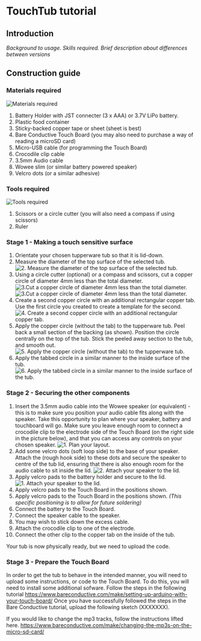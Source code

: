 # TouchTub tutorial

## Introduction

_Background to usage. Skills required. Brief description about differences between versions_

## Construction guide

### Materials required
![](https://BaDoomUK.github.io/TouchTub/Photos/01.jpg "Materials required")
1. Battery Holder with JST connecter (3 x AAA) or 3.7V LiPo battery.
2. Plastic food container
3. Sticky-backed copper tape or sheet (sheet is best)
4. Bare Conductive Touch Board (you may also need to purchase a way of reading a microSD card)
5. Micro-USB cable (for programming the Touch Board)
6. Crocodile clip cable
7. 3.5mm Audio cable
8. Wowee slim (or similar battery powered speaker)
9. Velcro dots (or a similar adhesive)

### Tools required
![](https://BaDoomUK.github.io/TouchTub/Photos/13.jpg "Tools required")
1. Scissors or a circle cutter (you will also need a compass if using scissors)
2. Ruler

### Stage 1 - Making a touch sensitive surface

1. Orientate your chosen tupperware tub so that it is lid-down. 
2. Measure the diameter of the top surface of the selected tub.
![](https://BaDoomUK.github.io/TouchTub/Photos/14.jpg "2. Measure the diameter of the top surface of the selected tub.")
3. Using a circle cutter (optional) or a compass and scissors, cut a copper circle of diameter 4mm less than the total diameter.
![](https://BaDoomUK.github.io/TouchTub/Photos/15.jpg "3.Cut a copper circle of diameter 4mm less than the total diameter.")
![](https://BaDoomUK.github.io/TouchTub/Photos/16.jpg "3.Cut a copper circle of diameter 4mm less than the total diameter.")
4. Create a second copper circle with an additional rectangular copper tab.  Use the first circle you created to create a template for the second.
![](https://BaDoomUK.github.io/TouchTub/Photos/17.jpg "4. Create a second copper circle with an additional rectangular copper tab.")
5. Apply the copper circle (without the tab) to the tupperware tub. Peel back a small section of the backing (as shown). Position the circle centrally on the top of the tub. Stick the peeled away section to the tub, and smooth out.
![](https://BaDoomUK.github.io/TouchTub/Photos/18.jpg "5. Apply the copper circle (without the tab) to the tupperware tub.")
6. Apply the tabbed circle in a similar manner to the inside surface of the tub.
![](https://BaDoomUK.github.io/TouchTub/Photos/20.jpg "6. Apply the tabbed circle in a similar manner to the inside surface of the tub.")

### Stage 2 - Securing the other components
1. Insert the 3.5mm audio cable into the Wowee speaker (or equivalent) - this is to make sure you position your audio cable fits along with the speaker. Take this opportunity to plan where your speaker, battery and touchboard will go. Make sure you leave enough room to connect a crocodile clip to the electrode side of the Touch Board (on the right side in the picture below), and that you can access any controls on your chosen speaker. 
![](https://BaDoomUK.github.io/TouchTub/Photos/22.jpg "1. Plan your layout.")
2. Add some velcro dots (soft loop side) to the base of your speaker. Attach the (rough hook side) to these dots and secure the speaker to centre of the tub lid, ensuring that there is also enough room for the audio cable to sit inside the lid. 
![](https://BaDoomUK.github.io/TouchTub/Photos/24.jpg "2. Attach your speaker to the lid.")
3. Apply velcro pads to the battery holder and secure to the lid.
![](https://BaDoomUK.github.io/TouchTub/Photos/24.jpg "1. Attach your speaker to the lid.")
4. Apply velcro pads to the Touch Board in the positions shown.
5. Apply velcro pads to the Touch Board in the positions shown. _(This specific positioning is to allow for future soldering)_
6. Connect the battery to the Touch Board.
7. Connect the speaker cable to the speaker.
8. You may wish to stick down the excess cable.
9. Attach the crocodile clip to one of the electrode.
10. Connect the other clip to the copper tab on the inside of the tub. 

Your tub is now physically ready, but we need to upload the code. 

### Stage 3 - Prepare the Touch Board

In order to get the tub to behave in the intended manner, you will need to upload some instructions, or code to the Touch Board. 
To do this, you will need to install some additional sofware.
Follow the steps in the following tutorial 
https://www.bareconductive.com/make/setting-up-arduino-with-your-touch-board/
Once you have successfully followed the steps in the Bare Conductive tutorial, upload the following sketch (XXXXXXX).

If you would like to change the mp3 tracks, follow the instructions lifted here. 
https://www.bareconductive.com/make/changing-the-mp3s-on-the-micro-sd-card/

